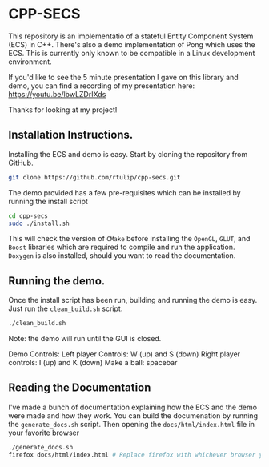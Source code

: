 
# CPP-SECS
This repository is an implementatio of a stateful Entity Component System (ECS) in C++. There's also a demo implementation of Pong which uses the ECS. This is currently only known to be compatible in a Linux development environment.

If you'd like to see the 5 minute presentation I gave on this library and demo, you can find a recording of my presentation here: https://youtu.be/lbwLZDrIXds

Thanks for looking at my project!

## Installation Instructions.

Installing the ECS and demo is easy. Start by cloning the repository from GitHub.
```bash
git clone https://github.com/rtulip/cpp-secs.git
``` 

The demo provided has a few pre-requisites which can be installed by running the install script
```bash
cd cpp-secs
sudo ./install.sh
```

This will check the version of `CMake` before installing the `OpenGL`, `GLUT`, and `Boost` libraries which are required to compile and run the application. `Doxygen` is also installed, should you want to read the documentation.

## Running the demo.
Once the install script has been run, building and running the demo is easy. Just run the `clean_build.sh` script.
```bash
./clean_build.sh
``` 
Note: the demo will run until the GUI is closed.

Demo Controls:
    Left player Controls: W (up) and S (down)
    Right player controls: I (up) and K (down)
    Make a ball: spacebar 

## Reading the Documentation
I've made a bunch of documentation explaining how the ECS and the demo were made and how they work. You can build the documenation by running the `generate_docs.sh` script. Then opening the `docs/html/index.html` file in your favorite browser
```bash
./generate_docs.sh
firefox docs/html/index.html # Replace firefox with whichever browser you'd prefer.
```